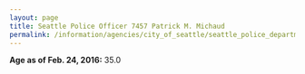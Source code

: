 ```yaml
---
layout: page
title: Seattle Police Officer 7457 Patrick M. Michaud
permalink: /information/agencies/city_of_seattle/seattle_police_department/copbook/7457/
---
```


**Age as of Feb. 24, 2016:** 35.0
